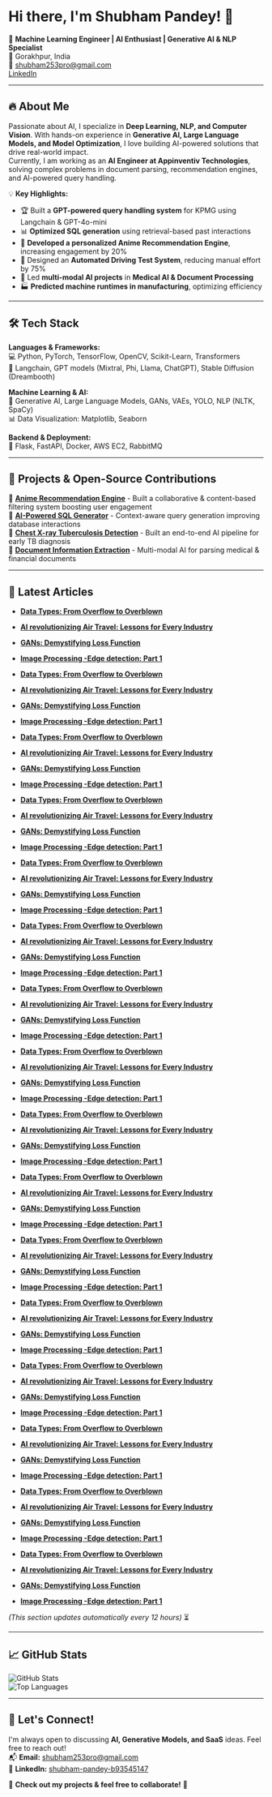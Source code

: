 # Hi there, I'm Shubham Pandey! 👋

🚀 **Machine Learning Engineer | AI Enthusiast | Generative AI & NLP Specialist**  
📍 Gorakhpur, India  
📧 shubham253pro@gmail.com  
[LinkedIn](https://www.linkedin.com/in/shubham-pandey-b93545147/)

---

## 🔥 About Me
Passionate about AI, I specialize in **Deep Learning, NLP, and Computer Vision**. With hands-on experience in **Generative AI, Large Language Models, and Model Optimization**, I love building AI-powered solutions that drive real-world impact.  
Currently, I am working as an **AI Engineer at Appinventiv Technologies**, solving complex problems in document parsing, recommendation engines, and AI-powered query handling.  

💡 **Key Highlights:**
- 🏆 Built a **GPT-powered query handling system** for KPMG using Langchain & GPT-4o-mini
- 📊 **Optimized SQL generation** using retrieval-based past interactions
- 🎨 **Developed a personalized Anime Recommendation Engine**, increasing engagement by 20%
- 🚗 Designed an **Automated Driving Test System**, reducing manual effort by 75%
- 🤖 Led **multi-modal AI projects** in **Medical AI & Document Processing**
- 🏭 **Predicted machine runtimes in manufacturing**, optimizing efficiency

---

## 🛠 Tech Stack

**Languages & Frameworks:**  
💻 Python, PyTorch, TensorFlow, OpenCV, Scikit-Learn, Transformers  
📜 Langchain, GPT models (Mixtral, Phi, Llama, ChatGPT), Stable Diffusion (Dreambooth)  

**Machine Learning & AI:**  
🤖 Generative AI, Large Language Models, GANs, VAEs, YOLO, NLP (NLTK, SpaCy)  
📊 Data Visualization: Matplotlib, Seaborn  

**Backend & Deployment:**  
🚀 Flask, FastAPI, Docker, AWS EC2, RabbitMQ  

---

## 🚀 Projects & Open-Source Contributions
📌 **[Anime Recommendation Engine](#)** - Built a collaborative & content-based filtering system boosting user engagement  
📌 **[AI-Powered SQL Generator](#)** - Context-aware query generation improving database interactions  
📌 **[Chest X-ray Tuberculosis Detection](#)** - Built an end-to-end AI pipeline for early TB diagnosis  
📌 **[Document Information Extraction](#)** - Multi-modal AI for parsing medical & financial documents  

---

## 📝 Latest Articles
<!--START-ARTICLES-->

- **[Data Types: From Overflow to Overblown](https://the-shubham-pandey.medium.com/data-types-from-overflow-to-overblown-2ea5f2e38ebc?source=rss-839cba4253a8------2)**
- **[AI revolutionizing Air Travel: Lessons for Every Industry](https://the-shubham-pandey.medium.com/ai-revolutionizing-air-travel-lessons-for-every-industry-795da4b682cb?source=rss-839cba4253a8------2)**
- **[GANs: Demystifying Loss Function](https://the-shubham-pandey.medium.com/gans-demystifying-loss-functions-318bf9ec1380?source=rss-839cba4253a8------2)**
- **[Image Processing -Edge detection: Part 1](https://the-shubham-pandey.medium.com/image-processing-edge-detection-part-1-d93b30f63a64?source=rss-839cba4253a8------2)**


- **[Data Types: From Overflow to Overblown](https://the-shubham-pandey.medium.com/data-types-from-overflow-to-overblown-2ea5f2e38ebc?source=rss-839cba4253a8------2)**
- **[AI revolutionizing Air Travel: Lessons for Every Industry](https://the-shubham-pandey.medium.com/ai-revolutionizing-air-travel-lessons-for-every-industry-795da4b682cb?source=rss-839cba4253a8------2)**
- **[GANs: Demystifying Loss Function](https://the-shubham-pandey.medium.com/gans-demystifying-loss-functions-318bf9ec1380?source=rss-839cba4253a8------2)**
- **[Image Processing -Edge detection: Part 1](https://the-shubham-pandey.medium.com/image-processing-edge-detection-part-1-d93b30f63a64?source=rss-839cba4253a8------2)**


- **[Data Types: From Overflow to Overblown](https://the-shubham-pandey.medium.com/data-types-from-overflow-to-overblown-2ea5f2e38ebc?source=rss-839cba4253a8------2)**
- **[AI revolutionizing Air Travel: Lessons for Every Industry](https://the-shubham-pandey.medium.com/ai-revolutionizing-air-travel-lessons-for-every-industry-795da4b682cb?source=rss-839cba4253a8------2)**
- **[GANs: Demystifying Loss Function](https://the-shubham-pandey.medium.com/gans-demystifying-loss-functions-318bf9ec1380?source=rss-839cba4253a8------2)**
- **[Image Processing -Edge detection: Part 1](https://the-shubham-pandey.medium.com/image-processing-edge-detection-part-1-d93b30f63a64?source=rss-839cba4253a8------2)**


- **[Data Types: From Overflow to Overblown](https://the-shubham-pandey.medium.com/data-types-from-overflow-to-overblown-2ea5f2e38ebc?source=rss-839cba4253a8------2)**
- **[AI revolutionizing Air Travel: Lessons for Every Industry](https://the-shubham-pandey.medium.com/ai-revolutionizing-air-travel-lessons-for-every-industry-795da4b682cb?source=rss-839cba4253a8------2)**
- **[GANs: Demystifying Loss Function](https://the-shubham-pandey.medium.com/gans-demystifying-loss-functions-318bf9ec1380?source=rss-839cba4253a8------2)**
- **[Image Processing -Edge detection: Part 1](https://the-shubham-pandey.medium.com/image-processing-edge-detection-part-1-d93b30f63a64?source=rss-839cba4253a8------2)**


- **[Data Types: From Overflow to Overblown](https://the-shubham-pandey.medium.com/data-types-from-overflow-to-overblown-2ea5f2e38ebc?source=rss-839cba4253a8------2)**
- **[AI revolutionizing Air Travel: Lessons for Every Industry](https://the-shubham-pandey.medium.com/ai-revolutionizing-air-travel-lessons-for-every-industry-795da4b682cb?source=rss-839cba4253a8------2)**
- **[GANs: Demystifying Loss Function](https://the-shubham-pandey.medium.com/gans-demystifying-loss-functions-318bf9ec1380?source=rss-839cba4253a8------2)**
- **[Image Processing -Edge detection: Part 1](https://the-shubham-pandey.medium.com/image-processing-edge-detection-part-1-d93b30f63a64?source=rss-839cba4253a8------2)**


- **[Data Types: From Overflow to Overblown](https://the-shubham-pandey.medium.com/data-types-from-overflow-to-overblown-2ea5f2e38ebc?source=rss-839cba4253a8------2)**
- **[AI revolutionizing Air Travel: Lessons for Every Industry](https://the-shubham-pandey.medium.com/ai-revolutionizing-air-travel-lessons-for-every-industry-795da4b682cb?source=rss-839cba4253a8------2)**
- **[GANs: Demystifying Loss Function](https://the-shubham-pandey.medium.com/gans-demystifying-loss-functions-318bf9ec1380?source=rss-839cba4253a8------2)**
- **[Image Processing -Edge detection: Part 1](https://the-shubham-pandey.medium.com/image-processing-edge-detection-part-1-d93b30f63a64?source=rss-839cba4253a8------2)**


- **[Data Types: From Overflow to Overblown](https://the-shubham-pandey.medium.com/data-types-from-overflow-to-overblown-2ea5f2e38ebc?source=rss-839cba4253a8------2)**
- **[AI revolutionizing Air Travel: Lessons for Every Industry](https://the-shubham-pandey.medium.com/ai-revolutionizing-air-travel-lessons-for-every-industry-795da4b682cb?source=rss-839cba4253a8------2)**
- **[GANs: Demystifying Loss Function](https://the-shubham-pandey.medium.com/gans-demystifying-loss-functions-318bf9ec1380?source=rss-839cba4253a8------2)**
- **[Image Processing -Edge detection: Part 1](https://the-shubham-pandey.medium.com/image-processing-edge-detection-part-1-d93b30f63a64?source=rss-839cba4253a8------2)**


- **[Data Types: From Overflow to Overblown](https://the-shubham-pandey.medium.com/data-types-from-overflow-to-overblown-2ea5f2e38ebc?source=rss-839cba4253a8------2)**
- **[AI revolutionizing Air Travel: Lessons for Every Industry](https://the-shubham-pandey.medium.com/ai-revolutionizing-air-travel-lessons-for-every-industry-795da4b682cb?source=rss-839cba4253a8------2)**
- **[GANs: Demystifying Loss Function](https://the-shubham-pandey.medium.com/gans-demystifying-loss-functions-318bf9ec1380?source=rss-839cba4253a8------2)**
- **[Image Processing -Edge detection: Part 1](https://the-shubham-pandey.medium.com/image-processing-edge-detection-part-1-d93b30f63a64?source=rss-839cba4253a8------2)**


- **[Data Types: From Overflow to Overblown](https://the-shubham-pandey.medium.com/data-types-from-overflow-to-overblown-2ea5f2e38ebc?source=rss-839cba4253a8------2)**
- **[AI revolutionizing Air Travel: Lessons for Every Industry](https://the-shubham-pandey.medium.com/ai-revolutionizing-air-travel-lessons-for-every-industry-795da4b682cb?source=rss-839cba4253a8------2)**
- **[GANs: Demystifying Loss Function](https://the-shubham-pandey.medium.com/gans-demystifying-loss-functions-318bf9ec1380?source=rss-839cba4253a8------2)**
- **[Image Processing -Edge detection: Part 1](https://the-shubham-pandey.medium.com/image-processing-edge-detection-part-1-d93b30f63a64?source=rss-839cba4253a8------2)**


- **[Data Types: From Overflow to Overblown](https://the-shubham-pandey.medium.com/data-types-from-overflow-to-overblown-2ea5f2e38ebc?source=rss-839cba4253a8------2)**
- **[AI revolutionizing Air Travel: Lessons for Every Industry](https://the-shubham-pandey.medium.com/ai-revolutionizing-air-travel-lessons-for-every-industry-795da4b682cb?source=rss-839cba4253a8------2)**
- **[GANs: Demystifying Loss Function](https://the-shubham-pandey.medium.com/gans-demystifying-loss-functions-318bf9ec1380?source=rss-839cba4253a8------2)**
- **[Image Processing -Edge detection: Part 1](https://the-shubham-pandey.medium.com/image-processing-edge-detection-part-1-d93b30f63a64?source=rss-839cba4253a8------2)**


- **[Data Types: From Overflow to Overblown](https://the-shubham-pandey.medium.com/data-types-from-overflow-to-overblown-2ea5f2e38ebc?source=rss-839cba4253a8------2)**
- **[AI revolutionizing Air Travel: Lessons for Every Industry](https://the-shubham-pandey.medium.com/ai-revolutionizing-air-travel-lessons-for-every-industry-795da4b682cb?source=rss-839cba4253a8------2)**
- **[GANs: Demystifying Loss Function](https://the-shubham-pandey.medium.com/gans-demystifying-loss-functions-318bf9ec1380?source=rss-839cba4253a8------2)**
- **[Image Processing -Edge detection: Part 1](https://the-shubham-pandey.medium.com/image-processing-edge-detection-part-1-d93b30f63a64?source=rss-839cba4253a8------2)**


- **[Data Types: From Overflow to Overblown](https://the-shubham-pandey.medium.com/data-types-from-overflow-to-overblown-2ea5f2e38ebc?source=rss-839cba4253a8------2)**
- **[AI revolutionizing Air Travel: Lessons for Every Industry](https://the-shubham-pandey.medium.com/ai-revolutionizing-air-travel-lessons-for-every-industry-795da4b682cb?source=rss-839cba4253a8------2)**
- **[GANs: Demystifying Loss Function](https://the-shubham-pandey.medium.com/gans-demystifying-loss-functions-318bf9ec1380?source=rss-839cba4253a8------2)**
- **[Image Processing -Edge detection: Part 1](https://the-shubham-pandey.medium.com/image-processing-edge-detection-part-1-d93b30f63a64?source=rss-839cba4253a8------2)**


- **[Data Types: From Overflow to Overblown](https://the-shubham-pandey.medium.com/data-types-from-overflow-to-overblown-2ea5f2e38ebc?source=rss-839cba4253a8------2)**
- **[AI revolutionizing Air Travel: Lessons for Every Industry](https://the-shubham-pandey.medium.com/ai-revolutionizing-air-travel-lessons-for-every-industry-795da4b682cb?source=rss-839cba4253a8------2)**
- **[GANs: Demystifying Loss Function](https://the-shubham-pandey.medium.com/gans-demystifying-loss-functions-318bf9ec1380?source=rss-839cba4253a8------2)**
- **[Image Processing -Edge detection: Part 1](https://the-shubham-pandey.medium.com/image-processing-edge-detection-part-1-d93b30f63a64?source=rss-839cba4253a8------2)**


- **[Data Types: From Overflow to Overblown](https://the-shubham-pandey.medium.com/data-types-from-overflow-to-overblown-2ea5f2e38ebc?source=rss-839cba4253a8------2)**
- **[AI revolutionizing Air Travel: Lessons for Every Industry](https://the-shubham-pandey.medium.com/ai-revolutionizing-air-travel-lessons-for-every-industry-795da4b682cb?source=rss-839cba4253a8------2)**
- **[GANs: Demystifying Loss Function](https://the-shubham-pandey.medium.com/gans-demystifying-loss-functions-318bf9ec1380?source=rss-839cba4253a8------2)**
- **[Image Processing -Edge detection: Part 1](https://the-shubham-pandey.medium.com/image-processing-edge-detection-part-1-d93b30f63a64?source=rss-839cba4253a8------2)**


- **[Data Types: From Overflow to Overblown](https://the-shubham-pandey.medium.com/data-types-from-overflow-to-overblown-2ea5f2e38ebc?source=rss-839cba4253a8------2)**
- **[AI revolutionizing Air Travel: Lessons for Every Industry](https://the-shubham-pandey.medium.com/ai-revolutionizing-air-travel-lessons-for-every-industry-795da4b682cb?source=rss-839cba4253a8------2)**
- **[GANs: Demystifying Loss Function](https://the-shubham-pandey.medium.com/gans-demystifying-loss-functions-318bf9ec1380?source=rss-839cba4253a8------2)**
- **[Image Processing -Edge detection: Part 1](https://the-shubham-pandey.medium.com/image-processing-edge-detection-part-1-d93b30f63a64?source=rss-839cba4253a8------2)**


- **[Data Types: From Overflow to Overblown](https://the-shubham-pandey.medium.com/data-types-from-overflow-to-overblown-2ea5f2e38ebc?source=rss-839cba4253a8------2)**
- **[AI revolutionizing Air Travel: Lessons for Every Industry](https://the-shubham-pandey.medium.com/ai-revolutionizing-air-travel-lessons-for-every-industry-795da4b682cb?source=rss-839cba4253a8------2)**
- **[GANs: Demystifying Loss Function](https://the-shubham-pandey.medium.com/gans-demystifying-loss-functions-318bf9ec1380?source=rss-839cba4253a8------2)**
- **[Image Processing -Edge detection: Part 1](https://the-shubham-pandey.medium.com/image-processing-edge-detection-part-1-d93b30f63a64?source=rss-839cba4253a8------2)**

<!--END-ARTICLES-->

_(This section updates automatically every 12 hours)_ ⏳

---

## 📈 GitHub Stats
![GitHub Stats](https://github-readme-stats.vercel.app/api?username=Shubham-253&show_icons=true&theme=radical)  
![Top Languages](https://github-readme-stats.vercel.app/api/top-langs/?username=Shubham-253&layout=compact&theme=radical)

---

## 🎯 Let's Connect!
I'm always open to discussing **AI, Generative Models, and SaaS** ideas. Feel free to reach out!  
📬 **Email:** shubham253pro@gmail.com  
💼 **LinkedIn:** [shubham-pandey-b93545147](https://www.linkedin.com/in/shubham-pandey-b93545147/)  

🔗 **Check out my projects & feel free to collaborate!** 🚀

